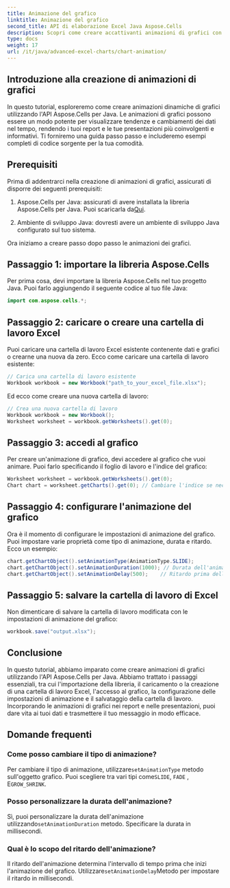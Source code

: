 ```yaml
---
title: Animazione del grafico
linktitle: Animazione del grafico
second_title: API di elaborazione Excel Java Aspose.Cells
description: Scopri come creare accattivanti animazioni di grafici con Aspose.Cells per Java. Guida passo passo e codice sorgente inclusi per la visualizzazione dinamica dei dati.
type: docs
weight: 17
url: /it/java/advanced-excel-charts/chart-animation/
---
```


## Introduzione alla creazione di animazioni di grafici

In questo tutorial, esploreremo come creare animazioni dinamiche di grafici utilizzando l'API Aspose.Cells per Java. Le animazioni di grafici possono essere un modo potente per visualizzare tendenze e cambiamenti dei dati nel tempo, rendendo i tuoi report e le tue presentazioni più coinvolgenti e informativi. Ti forniremo una guida passo passo e includeremo esempi completi di codice sorgente per la tua comodità.

## Prerequisiti

Prima di addentrarci nella creazione di animazioni di grafici, assicurati di disporre dei seguenti prerequisiti:

1.  Aspose.Cells per Java: assicurati di avere installata la libreria Aspose.Cells per Java. Puoi scaricarla da[Qui](https://releases.aspose.com/cells/java/).

2. Ambiente di sviluppo Java: dovresti avere un ambiente di sviluppo Java configurato sul tuo sistema.

Ora iniziamo a creare passo dopo passo le animazioni dei grafici.

## Passaggio 1: importare la libreria Aspose.Cells

Per prima cosa, devi importare la libreria Aspose.Cells nel tuo progetto Java. Puoi farlo aggiungendo il seguente codice al tuo file Java:

```java
import com.aspose.cells.*;
```

## Passaggio 2: caricare o creare una cartella di lavoro Excel

Puoi caricare una cartella di lavoro Excel esistente contenente dati e grafici o crearne una nuova da zero. Ecco come caricare una cartella di lavoro esistente:

```java
// Carica una cartella di lavoro esistente
Workbook workbook = new Workbook("path_to_your_excel_file.xlsx");
```

Ed ecco come creare una nuova cartella di lavoro:

```java
// Crea una nuova cartella di lavoro
Workbook workbook = new Workbook();
Worksheet worksheet = workbook.getWorksheets().get(0);
```

## Passaggio 3: accedi al grafico

Per creare un'animazione di grafico, devi accedere al grafico che vuoi animare. Puoi farlo specificando il foglio di lavoro e l'indice del grafico:

```java
Worksheet worksheet = workbook.getWorksheets().get(0);
Chart chart = worksheet.getCharts().get(0); // Cambiare l'indice se necessario
```

## Passaggio 4: configurare l'animazione del grafico

Ora è il momento di configurare le impostazioni di animazione del grafico. Puoi impostare varie proprietà come tipo di animazione, durata e ritardo. Ecco un esempio:

```java
chart.getChartObject().setAnimationType(AnimationType.SLIDE);
chart.getChartObject().setAnimationDuration(1000); // Durata dell'animazione in millisecondi
chart.getChartObject().setAnimationDelay(500);    // Ritardo prima dell'inizio dell'animazione (millisecondi)
```

## Passaggio 5: salvare la cartella di lavoro di Excel

Non dimenticare di salvare la cartella di lavoro modificata con le impostazioni di animazione del grafico:

```java
workbook.save("output.xlsx");
```

## Conclusione

In questo tutorial, abbiamo imparato come creare animazioni di grafici utilizzando l'API Aspose.Cells per Java. Abbiamo trattato i passaggi essenziali, tra cui l'importazione della libreria, il caricamento o la creazione di una cartella di lavoro Excel, l'accesso al grafico, la configurazione delle impostazioni di animazione e il salvataggio della cartella di lavoro. Incorporando le animazioni di grafici nei report e nelle presentazioni, puoi dare vita ai tuoi dati e trasmettere il tuo messaggio in modo efficace.

## Domande frequenti

### Come posso cambiare il tipo di animazione?

 Per cambiare il tipo di animazione, utilizzare`setAnimationType` metodo sull'oggetto grafico. Puoi scegliere tra vari tipi come`SLIDE`, `FADE` , E`GROW_SHRINK`.

### Posso personalizzare la durata dell'animazione?

 Sì, puoi personalizzare la durata dell'animazione utilizzando`setAnimationDuration` metodo. Specificare la durata in millisecondi.

### Qual è lo scopo del ritardo dell'animazione?

 Il ritardo dell'animazione determina l'intervallo di tempo prima che inizi l'animazione del grafico. Utilizzare`setAnimationDelay`Metodo per impostare il ritardo in millisecondi.
